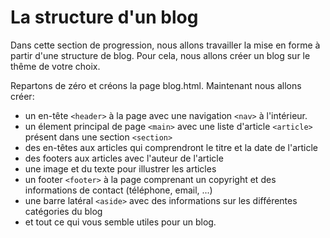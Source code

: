 # La structure d'un blog

Dans cette section de progression, nous allons travailler la mise en forme à partir d'une structure de blog.
Pour cela, nous allons créer un blog sur le thême de votre choix. 

Repartons de zéro et créons la page blog.html.
Maintenant nous allons créer:
* un en-tête `<header>` à la page avec une navigation `<nav>` à l'intérieur.
* un élement principal de page `<main>` avec une liste d'article `<article>` présent dans une section `<section>`
* des en-têtes aux articles qui comprendront le titre et la date de l'article
* des footers aux articles avec l'auteur de l'article
* une image et du texte pour illustrer les articles
* un footer `<footer>` à la page comprenant un copyright et des informations de contact (téléphone, email, ...)
* une barre latéral `<aside>` avec des informations sur les différentes catégories du blog 
* et tout ce qui vous semble utiles pour un blog.

